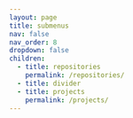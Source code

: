 ```yaml
---
layout: page
title: submenus
nav: false
nav_order: 8
dropdown: false
children:
  - title: repositories
    permalink: /repositories/
  - title: divider
  - title: projects
    permalink: /projects/
---
```

